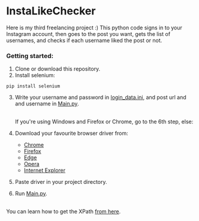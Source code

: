# InstaLikeChecker

Here is my third freelancing project :)
This python code signs in to your Instagram account, then goes to the post you want, gets the list of usernames, and checks if each username liked the post or not.

### Getting started:
1. Clone or download this repository.
2. Install selenium:
```
pip install selenium
```
3. Write your username and password in [login_data.ini](https://github.com/ChamRun/InstaLikeChecker/blob/main/login_data.ini), and post url and and username in [Main.py](https://github.com/ChamRun/InstaLikeChecker/blob/main/InstaLikeChecker.py).<br><br>

   If you're using Windows and Firefox or Chrome, go to the 6th step, else:

4. Download your favourite browser driver from:
   + [Chrome](https://chromedriver.chromium.org/downloads)
   + [Firefox](https://github.com/mozilla/geckodriver/releases)
   + [Edge](https://developer.microsoft.com/en-us/microsoft-edge/tools/webdriver/)
   + [Opera](https://github.com/operasoftware/operachromiumdriver/releases)
   + [Internet Explorer](https://www.selenium.dev/downloads/)

5. Paste driver in your project directory.
 
6. Run [Main.py](https://github.com/ChamRun/Unrequester/blob/main/Main.py).<br><br>


You can learn how to get the XPath [from here](https://stackoverflow.com/a/42194160/14761615).

